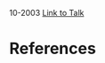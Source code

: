 

10-2003
[Link to Talk](https://www.churchofjesuschrist.org/study/general-conference/2003/10/relief-society-session?lang=eng)



# References

